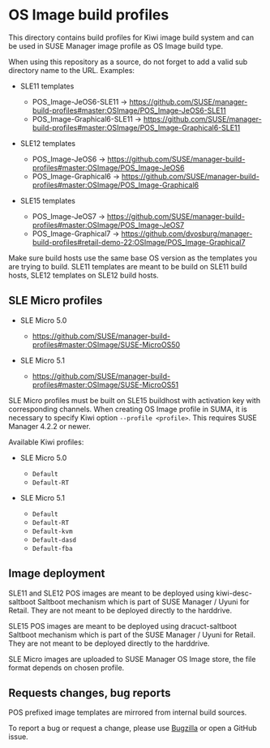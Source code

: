 # OS Image build profiles

This directory contains build profiles for Kiwi image build system and can be used in SUSE Manager image profile as OS Image build type.

When using this repository as a source, do not forget to add a valid sub directory name to the URL. Examples:

* SLE11 templates
  * POS_Image-JeOS6-SLE11 -> https://github.com/SUSE/manager-build-profiles#master:OSImage/POS_Image-JeOS6-SLE11
  * POS_Image-Graphical6-SLE11 -> https://github.com/SUSE/manager-build-profiles#master:OSImage/POS_Image-Graphical6-SLE11

* SLE12 templates
  * POS_Image-JeOS6 -> https://github.com/SUSE/manager-build-profiles#master:OSImage/POS_Image-JeOS6
  * POS_Image-Graphical6 -> https://github.com/SUSE/manager-build-profiles#master:OSImage/POS_Image-Graphical6

* SLE15 templates
  * POS_Image-JeOS7 -> https://github.com/SUSE/manager-build-profiles#master:OSImage/POS_Image-JeOS7
  * POS_Image-Graphical7 -> https://github.com/dvosburg/manager-build-profiles#retail-demo-22:OSImage/POS_Image-Graphical7


Make sure build hosts use the same base OS version as the templates you are trying to build. SLE11 templates are meant to be build on SLE11 build hosts, SLE12 templates on SLE12 build hosts.

## SLE Micro profiles

* SLE Micro 5.0
  * https://github.com/SUSE/manager-build-profiles#master:OSImage/SUSE-MicroOS50

* SLE Micro 5.1
  * https://github.com/SUSE/manager-build-profiles#master:OSImage/SUSE-MicroOS51

SLE Micro profiles must be built on SLE15 buildhost with activation key with corresponding channels.
When creating OS Image profile in SUMA, it is necessary to specify Kiwi option `--profile <profile>`.
This requires SUSE Manager 4.2.2 or newer.

Available Kiwi profiles:

* SLE Micro 5.0
  * `Default`
  * `Default-RT`

* SLE Micro 5.1
  * `Default`
  * `Default-RT`
  * `Default-kvm`
  * `Default-dasd`
  * `Default-fba`

## Image deployment

SLE11 and SLE12 POS images are meant to be deployed using kiwi-desc-saltboot Saltboot mechanism which is part of SUSE Manager / Uyuni for Retail. They are not meant to be deployed directly to the harddrive.

SLE15 POS images are meant to be deployed using dracuct-saltboot Saltboot mechanism which is part of the SUSE Manager / Uyuni for Retail. They are not meant to be deployed directly to the harddrive.

SLE Micro images are uploaded to SUSE Manager OS Image store, the file format depends on chosen profile.

## Requests changes, bug reports

POS prefixed image templates are mirrored from internal build sources.

To report a bug or request a change, please use [Bugzilla](https://bugzilla.suse.com) or open a GitHub issue.
